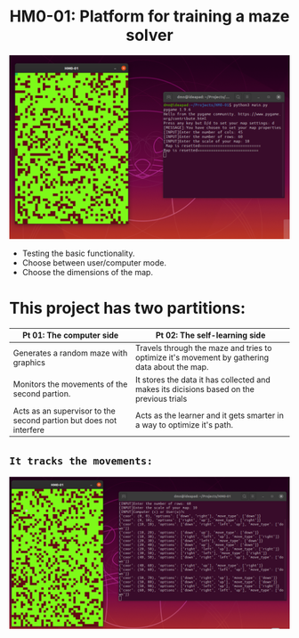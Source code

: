 <h1 align="center">HM0-01: Platform for training a maze solver </h1>

<p align="center">
  <img src="/img/demo00.png" alt="Demo"/>
 </p>
 
- Testing the basic functionality.
- Choose between user/computer mode.
- Choose the dimensions of the map.

# This project has two partitions:
Pt 01: The computer side | Pt 02: The **self-learning** side
----------------------- | ----------------------- 
Generates a random maze with graphics | Travels through the maze and tries to optimize it's movement by gathering data about the map.
Monitors the movements of the second partion. | It stores the data it has collected and makes its dicisions based on the previous trials
Acts as an supervisor to the second partion but does not interfere | Acts as the learner and it gets smarter in a way to optimize it's path.

## `It tracks the movements:`
<p align="center">
  <img src="/img/demo.png" alt="Demo" />
</p>

